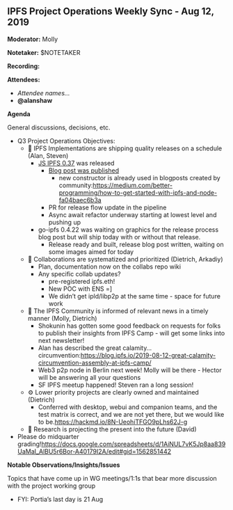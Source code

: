 ## IPFS Project Operations Weekly Sync - Aug 12, 2019

  
**Moderator:** Molly

**Notetaker:** $NOTETAKER

**Recording:**

**Attendees:**

-   _Attendee names…_
-   __@alanshaw__

**Agenda**

General discussions, decisions, etc.

-   Q3 Project Operations Objectives:
    -   🚀 IPFS Implementations are shipping quality releases on a schedule (Alan, Steven)
        -   [JS IPFS 0.37](https://www.npmjs.com/package/ipfs/v/0.37.0) was released
            -   [Blog post was published](https://blog.ipfs.io/2019-08-06-js-ipfs-0-37/)
                -   new constructor is already used in blogposts created by community:<https://medium.com/better-programming/how-to-get-started-with-ipfs-and-node-fa04baec6b3a>
            -   PR for release flow update in the pipeline
            -   Async await refactor underway starting at lowest level and pushing up
        -   go-ipfs 0.4.22 was waiting on graphics for the release process blog post but will ship today with or without that release.
            -   Release ready and built, release blog post written, waiting on some images aimed for today
    -   🤝 Collaborations are systematized and prioritized (Dietrich, Arkadiy)
        -   Plan, documentation now on the collabs repo wiki
        -   Any specific collab updates?
            -   pre-registered ipfs.eth!
            -   New POC with ENS =]
            -   We didn’t get ipld/libp2p at the same time - space for future work
    -   📣 The IPFS Community is informed of relevant news in a timely manner (Molly, Dietrich)
        -   Shokunin has gotten some good feedback on requests for folks to publish their insights from IPFS Camp - will get some links into next newsletter!
        -   Alan has described the great calamity… circumvention:<https://blog.ipfs.io/2019-08-12-great-calamity-circumvention-assembly-at-ipfs-camp/>
        -   Web3 p2p node in Berlin next week! Molly will be there - Hector will be answering all your questions
        -   SF IPFS meetup happened! Steven ran a long session!
    -   ⚙️ Lower priority projects are clearly owned and maintained (Dietrich)
        -   Conferred with desktop, webui and companion teams, and the test matrix is correct, and we are not yet there, but we would like to be.<https://hackmd.io/8N-UeohiTFGO9pLhs62J-g>
    -   🥼 Research is projecting the present into the future (David)   
-   Please do midquarter grading!<https://docs.google.com/spreadsheets/d/1AiNUL7vK5Jp8aa839UaMaI_AlBU5r6Bor-A40179I2A/edit#gid=1562851442>


**Notable Observations/Insights/Issues**

Topics that have come up in WG meetings/1:1s that bear more discussion with the project working group

-   FYI: Portia’s last day is 21 Aug

